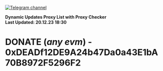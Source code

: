 [![Telegram channel](https://img.shields.io/endpoint?url=https://runkit.io/damiankrawczyk/telegram-badge/branches/master?url=https://t.me/n4z4v0d)](https://t.me/n4z4v0d) 

**Dynamic Updates Proxy List with Proxy Checker**  
**Last Updated: 20.12.23 18:30**

# DONATE (_any evm_) - 0xDEADf12DE9A24b47Da0a43E1bA70B8972F5296F2

